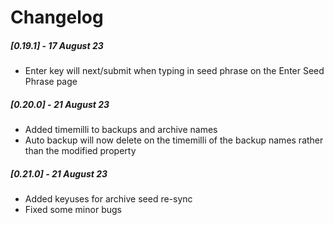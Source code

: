 # Changelog

##### [0.19.1] - 17 August 23

- Enter key will next/submit when typing in seed phrase on the Enter Seed Phrase page

##### [0.20.0] - 21 August 23

- Added timemilli to backups and archive names
- Auto backup will now delete on the timemilli of the backup names rather than the modified property

##### [0.21.0] - 21 August 23

- Added keyuses for archive seed re-sync
- Fixed some minor bugs